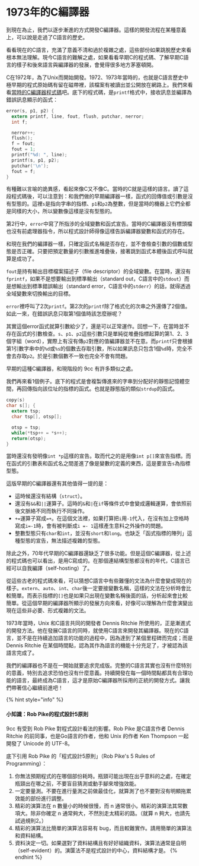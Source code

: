 # 1973年的C編譯器

到現在為止，我們以逐步漸進的方式開發C編譯器。這樣的開發流程在某種意義上，可以說是走過了C語言的歷史。

看看現在的C語言，充滿了意義不清和過於複雜之處，這些部份如果跳脫歷史來看根本無法理解。現今C語言的難解之處，如果看看早期C的程式碼、了解早期C語言的樣子和後來語言與編譯器的發展，會覺得很多地方茅塞頓開。

C在1972年，為了Unix而開始開發。1972、1973年當時的，也就是C語言歷史中極早期的程式原始碼有留在磁帶裡，該檔案有被讀出並公開放在網路上。我們來看看[當時的C編譯器程式碼](https://github.com/qrush/unix/tree/master/src/c)吧。底下的程式碼，是`printf`格式中，接收訊息並編譯為錯誤訊息顯示的函式：

```c
error(s, p1, p2) {
  extern printf, line, fout, flush, putchar, nerror;
  int f;

  nerror++;
  flush();
  f = fout;
  fout = 1;
  printf("%d: ", line);
  printf(s, p1, p2);
  putchar('\n');
  fout = f;
}
```

有種難以言喻的詭異感，看起來像C又不像C。當時的C就是這樣的語言。讀了這段程式碼後，可以注意到：和我們做的早期編譯器一樣，函式的回傳值或引數是沒有型態的。這裡`s`是指向字串的指標、`p1`和`p2`為整數，但是當時的機器上它們全都是同樣的大小，所以變數像這樣是沒有型態的。

第2行中，`error`中寫了所指涉的全域變數和函式宣告。當時的C編譯器沒有標頭檔也沒有前處理器指令，所以程式設計師得像這樣告訴編譯器變數和函式的存在。

和現在我們的編譯器一樣，只確定函式名稱是否存在，並不會檢查引數的個數或型態是否正確。只要把預定數量的引數推進堆疊後，接著跳到函式本體後函式呼叫就算是成功了。

`fout`是持有輸出目標檔案描述子（file descriptor）的全域變數。在當時，還沒有`fprintf`，如果不是想要輸出到標準輸出（standard out，C語言中的`stdout`）而是想輸出到標準錯誤輸出（standard error，C語言中的`stderr`）的話，就得透過全域變數來切換輸出的目標。

`error`裡呼叫了2次`printf`。第2次的`printf`除了格式化的次串之外還傳了2個值。如此一來，在錯誤訊息只取第1個值時該怎麼辦呢？

其實這個error函式就算引數給少了，還是可以正常運作。回想一下，在當時並不存在函式的引數檢查。`s`、`p1`、`p2`這些引數只是單純從堆疊指標起算的第1、2、3個字組（word），實際上有沒有傳`p2`對應的值編譯器並不在意。而`printf`只會根據第1引數字串中的`%d`或`%s`的個數去存取引數，所以如果訊息只包含1個`%d`時，完全不會去存取`p2`。於是引數個數不一致也完全不會有問題。

早期的這種C編譯器，和現階段的 9cc 有許多類似之處。

我們再來看1個例子。底下的程式是會複製傳進來的字串到分配好的靜態記憶體空間，再回傳指向該位址的指標的函式。也就是靜態版的類似`strdup`的函式。

```c
copy(s)
char s[]; {
  extern tsp;
  char tsp[], otsp[];

  otsp = tsp;
  while(*tsp++ = *s++);
  return(otsp);
}
```

當時還沒有發明像`int *p`這樣的宣告。取而代之的是用像`int p[]`來宣告指標。而在函式的引數表和函式名之間差進了像是變數的定義的東西，這是要宣告`s`為指標型態。

這版早期的C編譯器還有其他值得一提的是：

* 這時候還沒有結構（`struct`）。
* 還沒有`&&`和`||`運算子。這時的`&`和`|`在`if`等條件式中會變成邏輯運算，會依照前後文脈絡不同而執行不同操作。
* `+=`運算子寫成`=+`。在這個文法裡，如果打算把`i`用`-1`代入，在沒有加上空格時寫成`i=-1`時，會有被判斷成`i =- 1`這樣產生意料之外操作的問題。
* 整數型態只有`char`和`int`，並沒有`short`和`long`。也缺乏「函式指標的陣列」這種型態的宣告，無法描述複雜的型態。

除此之外，70年代早期的C編譯器還缺乏了很多功能。但是這個C編譯器，從上述的程式碼也可以看出，是用C寫成的。在那個連結構型態都沒有的年代，C語言已經可以自我編譯（self-hosting）了。

從這些古老的程式碼來看，可以猜想C語言中有些難懂的文法為什麼會變成現在的樣子。`extern`、`auto`、`int`、`char`後一定要接變數名稱，這樣的文法在分析時會比較簡單。而表示指標的`[]`也是如果只出現在變數名稱後面的話，分析起來會比較簡單。從這個早期的編譯器所顯示的發展方向來看，好像可以理解為什麼會演變出現在這些非必要、形式複雜的文法。

1973年當時，Unix 和C語言共同的開發者 Dennis Ritchie 所使用的，正是漸進式的開發方法。他在發展C語言的同時，就使用C語言來開發其編譯器。現在的C語言，並不是在持續追加語言的功能的過程中，因為達到了某個里程碑而完成；而是 Dennis Ritchie 在某個時間點，認為其作為語言的機能十分充足了，才被認為該語言完成了。

我們的編譯器也不是在一開始就要追求完成版。完整的C語言其實也沒有什麼特別的意義，特別去追求恐怕也沒有什麼意義。持續開發在每一個時間點都具有合理功能的語言，最終成為C語言，這才是原始C編譯器所採用的正統的開發方式。讓我們帶著信心繼續前進吧！

{% hint style="info" %}
#### 小知識：Rob Pike的程式設計5原則

9cc 有受到 Rob Pike 對程式設計看法的影響。Rob Pike 是C語言作者 Dennis Ritchie 的前同事，也是Go語言的作者，他和 Unix 的作者 Ken Thompson 一起開發了 Unicode 的 UTF-8。

底下引用 Rob Pike 的「程式設計5原則」（Rob Pike's 5 Rules of Programming）：

1. 你無法預期程式的在哪個部份耗時。瓶頸可能出現在出乎意料的之處，在確定瓶頸出在哪之前，不要盲目猜測或動手腳來增強效能。
2. 一定要量測。不要在進行量測之前做最佳化，就算測了也不要對沒有明顯拖累效能的部份進行調整。
3. 精彩的演算法在 n 數量小的時候很慢，而 n 通常很小。精彩的演算法其常數項大。除非你確定 n 通常夠大，不然別走太精彩的路。（就算 n 夠大，也請先試過規則2。）
4. 精彩的演算法比簡單的演算法容易有 bug，而且較難實作。請用簡單的演算法和資料結構。
5. 資料決定一切。如果選對了資料結構且有好好組織資料，演算法通常是自明（self-evident）的。演匴法不是程式設計的中心，資料結構才是。
{% endhint %}


